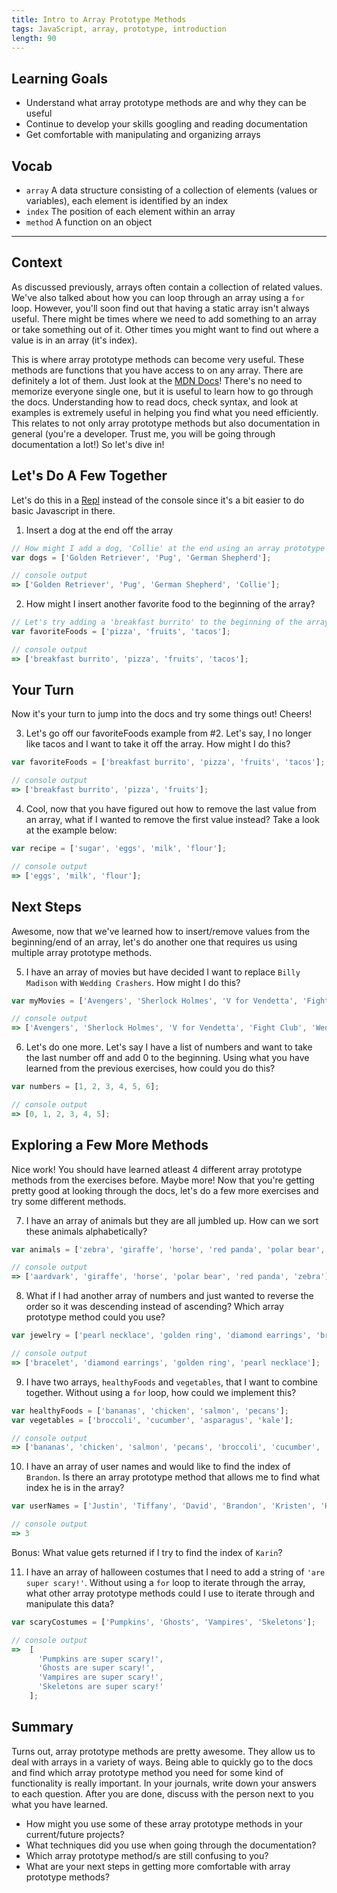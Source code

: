 ```yaml
---
title: Intro to Array Prototype Methods
tags: JavaScript, array, prototype, introduction
length: 90
---
```


## Learning Goals

* Understand what array prototype methods are and why they can be useful
* Continue to develop your skills googling and reading documentation
* Get comfortable with manipulating and organizing arrays

## Vocab

- `array` A data structure consisting of a collection of elements (values or variables), each element is identified by an index
- `index` The position of each element within an array
- `method` A function on an object

---

## Context

As discussed previously, arrays often contain a collection of related values.  We've also talked about how you can loop through an array using a `for` loop.  However, you'll soon find out that having a static array isn't always useful.  There might be times where we need to add something to an array or take something out of it.  Other times you might want to find out where a value is in an array (it's index).

This is where array prototype methods can become very useful.  These methods are functions that you have access to on any array.  There are definitely a lot of them.  Just look at the [MDN Docs][exp]!  There's no need to memorize everyone single one, but it is useful to learn how to go through the docs.  Understanding how to read docs, check syntax, and look at examples is extremely useful in helping you find what you need efficiently.  This relates to not only array prototype methods but also documentation in general (you're a developer.  Trust me, you will be going through documentation a lot!)  So let's dive in!

[exp]: https://developer.mozilla.org/en-US/docs/Web/JavaScript/Reference/Global_Objects/Array/prototype#Methods

## Let's Do A Few Together

Let's do this in a [Repl](https://repl.it) instead of the console since it's a bit easier to do basic Javascript in there.

1. Insert a dog at the end off the array
```js
// How might I add a dog, 'Collie' at the end using an array prototype method?
var dogs = ['Golden Retriever', 'Pug', 'German Shepherd'];

// console output
=> ['Golden Retriever', 'Pug', 'German Shepherd', 'Collie'];
```

2. How might I insert another favorite food to the beginning of the array?
```js
// Let's try adding a 'breakfast burrito' to the beginning of the array.
var favoriteFoods = ['pizza', 'fruits', 'tacos'];

// console output
=> ['breakfast burrito', 'pizza', 'fruits', 'tacos'];
```

## Your Turn
Now it's your turn to jump into the docs and try some things out!  Cheers!

3. Let's go off our favoriteFoods example from #2.  Let's say, I no longer like tacos and I want to take it off the array.  How might I do this?

```js
var favoriteFoods = ['breakfast burrito', 'pizza', 'fruits', 'tacos'];

// console output
=> ['breakfast burrito', 'pizza', 'fruits'];
```

4. Cool, now that you have figured out how to remove the last value from an array, what if I wanted to remove the first value instead?  Take a look at the example below:

```js
var recipe = ['sugar', 'eggs', 'milk', 'flour'];

// console output
=> ['eggs', 'milk', 'flour'];
```

## Next Steps
Awesome, now that we've learned how to insert/remove values from the beginning/end of an array, let's do another one that requires us using multiple array prototype methods.

5. I have an array of movies but have decided I want to replace `Billy Madison` with `Wedding Crashers`.  How might I do this?

```js
var myMovies = ['Avengers', 'Sherlock Holmes', 'V for Vendetta', 'Fight Club', 'Billy Madison'];

// console output
=> ['Avengers', 'Sherlock Holmes', 'V for Vendetta', 'Fight Club', 'Wedding Crashers'];
```

6. Let's do one more.  Let's say I have a list of numbers and want to take the last number off and add 0 to the beginning.  Using what you have learned from the previous exercises, how could you do this?

```js
var numbers = [1, 2, 3, 4, 5, 6];

// console output
=> [0, 1, 2, 3, 4, 5];
```

## Exploring a Few More Methods
Nice work!  You should have learned atleast 4 different array prototype methods from the exercises before.  Maybe more!  Now that you're getting pretty good at looking through the docs, let's do a few more exercises and try some different methods.

7. I have an array of animals but they are all jumbled up.  How can we sort these animals alphabetically?

```js
var animals = ['zebra', 'giraffe', 'horse', 'red panda', 'polar bear', 'aardvark'];

// console output
=> ['aardvark', 'giraffe', 'horse', 'polar bear', 'red panda', 'zebra'];
```

8. What if I had another array of numbers and just wanted to reverse the order so it was descending instead of ascending?  Which array prototype method could you use?

```js
var jewelry = ['pearl necklace', 'golden ring', 'diamond earrings', 'bracelet'];

// console output
=> ['bracelet', 'diamond earrings', 'golden ring', 'pearl necklace'];
```

9. I have two arrays, `healthyFoods` and `vegetables`, that I want to combine together.  Without using a `for` loop, how could we implement this?

```js
var healthyFoods = ['bananas', 'chicken', 'salmon', 'pecans'];
var vegetables = ['broccoli', 'cucumber', 'asparagus', 'kale'];

// console output
=> ['bananas', 'chicken', 'salmon', 'pecans', 'broccoli', 'cucumber', 'asparagus', 'kale'];
```

10. I have an array of user names and would like to find the index of `Brandon`.  Is there an array prototype method that allows me to find what index he is in the array?

```js
var userNames = ['Justin', 'Tiffany', 'David', 'Brandon', 'Kristen', 'Heather'];

// console output
=> 3
```

Bonus: What value gets returned if I try to find the index of `Karin`?

11.  I have an array of halloween costumes that I need to add a string of `'are super scary!'`.  Without using a `for` loop to iterate through the array, what other array prototype methods could I use to iterate through and manipulate this data?

```js
var scaryCostumes = ['Pumpkins', 'Ghosts', 'Vampires', 'Skeletons'];

// console output
=>  [
      'Pumpkins are super scary!', 
      'Ghosts are super scary!', 
      'Vampires are super scary!', 
      'Skeletons are super scary!'
    ];
```

## Summary

Turns out, array prototype methods are pretty awesome.  They allow us to deal with arrays in a variety of ways.  Being able to quickly go to the docs and find which array prototype method you need for some kind of functionality is really important.  In your journals, write down your answers to each question.  After you are done, discuss with the person next to you what you have learned.

* How might you use some of these array prototype methods in your current/future projects?
* What techniques did you use when going through the documentation?
* Which array prototype method/s are still confusing to you?
* What are your next steps in getting more comfortable with array prototype methods?